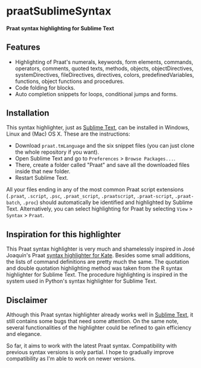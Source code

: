# praatSublimeSyntax

#### Praat syntax highlighting for Sublime Text

## Features

* Highlighting of Praat's numerals, keywords, form elements,
commands, operators, comments, quoted texts, methods, objects,
objectDirectives, systemDirectives, fileDirectives, directives, colors,
predefinedVariables, functions, object functions and procedures.
* Code folding for blocks.
* Auto completion snippets for loops, conditional jumps and forms.

## Installation

This syntax highlighter, just as [Sublime Text][], can be installed in Windows,
Linux and (Mac) OS X. These are the instructions:
* Download `praat.tmLanguage` and the six snippet files (you can just clone
the whole repository if you want).
* Open Sublime Text and go to `Preferences` > `Browse Packages...`.
* There, create a folder called "Praat" and save all the downloaded files inside
that new folder.
* Restart Sublime Text.

All your files ending in any of the most common Praat script extensions
(`.praat`, `.script`, `.psc`, `.praat_script`, `.praatscript`,
`.praat-script`, `.praat-batch`, `.proc`) should automatically be
identified and highlighted by Sublime Text. Alternatively, you can
select highlighting for Praat by selecting `View` > `Syntax` > `Praat`.

## Inspiration for this highlighter

This Praat syntax highlighter is very much and shamelessly inspired in
José Joaquín's Praat [syntax highlighter for Kate][]. Besides some small additions,
the lists of command definitions are pretty much the same. The quotation
and double quotation highlighting method was taken from the R syntax
highlighter for Sublime Text. The procedure highlighting is inspired in
the system used in Python's syntax highlighter for Sublime Text.

## Disclaimer

Although this Praat syntax highlighter already works well in [Sublime Text][],
it still contains some bugs that need some attention. On the same note, several
functionalities of the highlighter could be refined to gain efficiency and elegance.

So far, it aims to work with the latest Praat syntax. Compatibility with
previous syntax versions is only partial. I hope to gradually improve
compatibility as I'm able to work on newer versions.

[syntax highlighter for Kate]: https://github.com/jjatria/praatKateSyntax
[Sublime Text]: http://www.sublimetext.com/